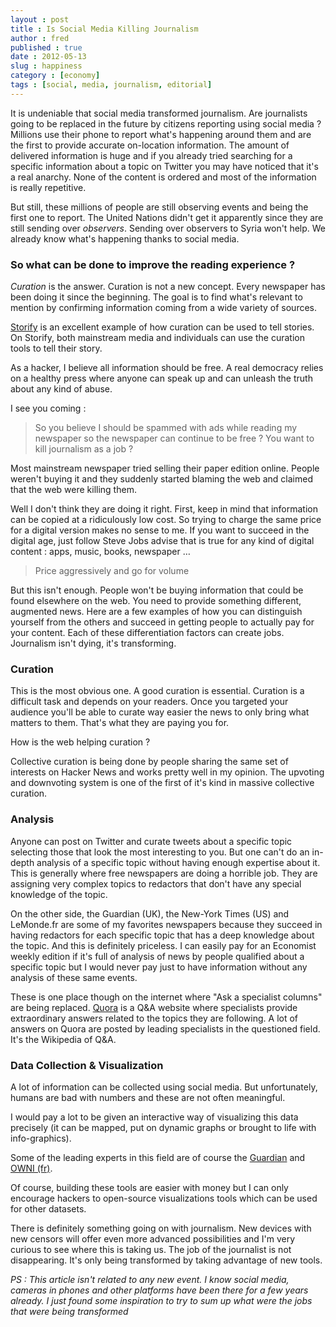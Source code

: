 ```yaml
---
layout : post
title : Is Social Media Killing Journalism
author : fred
published : true
date : 2012-05-13
slug : happiness
category : [economy]
tags : [social, media, journalism, editorial]
---
```

It is undeniable that social media transformed journalism. Are journalists going to be replaced in the future by citizens reporting using social media ? Millions use their phone to report what's happening around them and are the first to provide accurate on-location information. The amount of delivered information is huge and if you already tried searching for a specific information about a topic on Twitter you may have noticed that it's a real anarchy. None of the content is ordered and most of the information is really repetitive.

But still, these millions of people are still observing events and being the first one to report. The United Nations didn't get it apparently since they are still sending over *observers*. Sending over observers to Syria won't help. We already know what's happening thanks to social media. 
 
### So what can be done to improve the reading experience ?

*Curation* is the answer. Curation is not a new concept. Every newspaper has been doing it since the beginning. The goal is to find what's relevant to mention by confirming information coming from a wide variety of sources.

[Storify](http://www.storify.com) is an excellent example of how curation can be used to tell stories. On Storify, both mainstream media and individuals can use the curation tools to tell their story.

As a hacker, I believe all information should be free. A real democracy relies on a healthy press where anyone can speak up and can unleash the truth about any kind of abuse.

I see you coming : 
>So you believe I should be spammed with ads while reading my newspaper so the newspaper can continue to be free ? You want to kill journalism as a job ? 

Most mainstream newspaper tried selling their paper edition online. People weren't buying it and they suddenly started blaming the web and claimed that the web were killing them. 

Well I don't think they are doing it right. First, keep in mind that information can be copied at a ridiculously low cost. So trying to charge the same price for a digital version makes no sense to me. If you want to succeed in the digital age, just follow Steve Jobs advise that is true for any kind of digital content : apps, music, books, newspaper …

> Price aggressively and go for volume

But this isn't enough. People won't be buying information that could be found elsewhere on the web. You need to provide something different, augmented news. Here are a few examples of how you can distinguish yourself from the others and succeed in getting people to actually pay for your content. Each of these differentiation factors can create jobs. Journalism isn't dying, it's transforming.

### Curation 

This is the most obvious one. A good curation is essential. Curation is a difficult task and depends on your readers. Once you targeted your audience you'll be able to curate way easier the news to only bring what matters to them. That's what they are paying you for.

How is the web helping curation ? 

Collective curation is being done by people sharing the same set of interests on Hacker News and works pretty well in my opinion. The upvoting and downvoting system is one of the first of it's kind in massive collective curation.

### Analysis

Anyone can post on Twitter and curate tweets about a specific topic selecting those that look the most interesting to you. But one can't do an in-depth analysis of a specific topic without having enough expertise about it. This is generally where free newspapers are doing a horrible job. They are assigning very complex topics to redactors that don't have any special knowledge of the topic. 

On the other side, the Guardian (UK), the New-York Times (US) and LeMonde.fr are some of my favorites newspapers because they succeed in having redactors for each specific topic that has a deep knowledge about the topic. And this is definitely priceless. I can easily pay for an Economist weekly edition if it's full of analysis of news by people qualified about a specific topic but I would never pay just to have information without any analysis of these same events.  

These is one place though on the internet where "Ask a specialist columns" are being replaced. [Quora](http://www.quora.com) is a Q&amp;A website where specialists provide extraordinary answers related to the topics they are following. A lot of answers on Quora are posted by leading specialists in the questioned field. It's the Wikipedia of Q&amp;A.

### Data Collection &amp; Visualization 

A lot of information can be collected using social media. But unfortunately, humans are bad with numbers and these are not often meaningful. 

I would pay a lot to be given an interactive way of visualizing this data precisely (it can be mapped, put on dynamic graphs or brought to life with info-graphics).

Some of the leading experts in this field are of course the [Guardian](http://www.guardian.co.uk) and [OWNI (fr)](http://www.owni.fr).

Of course, building these tools are easier with money but I can only encourage hackers to open-source visualizations tools which can be used for other datasets. 

There is definitely something going on with journalism. New devices with new censors will offer even more advanced possibilities and I'm very curious to see where this is taking us. The job of the journalist is not disappearing. It's only being transformed by taking advantage of new tools.

*PS : This article isn't related to any new event. I know social media, cameras in phones and other platforms have been there for a few years already. I just found some inspiration to try to sum up what were the jobs that were being transformed*
